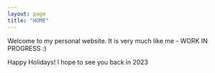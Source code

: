 ```yaml
---
layout: page
title: "HOME"
---
```


Welcome to my personal website. It is very much like me - WORK IN PROGRESS :)

Happy Holidays! I hope to see you back in 2023

